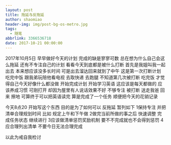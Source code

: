 ```yaml
---
layout: post
title: 拖延与反拖延
author: shaomiao
header-img: img/post-bg-os-metro.jpg
tags:
  - 随笔
abbrlink: 3366536718
date: 2017-10-21 00:00:00
---
```

2017年10月5日
早早做好今天的计划 完成的缺是寥寥可数 总在想为什么自己会这么拖延 还有不专注自己的计划 看看今天到底都是被什么打断 
首先是我姐叫我一起出去 本来想应该没多长时间 可是出去溜达回来就到了中午 这是第一次打断计划
吃完中饭
跟我弟玩陪他看电视 去取快递 去跑腿 不知道第几次被打断
吃完饭 才觉得自己今天好像什么都没做 开始完成计划 开始学习英语 这应该是每天都做的  应该养成习惯 可刚打开 却因为屋里有人说话效果不好 不够专注 被打断
送走我爸 回来 擦地 可算终于可以把英语读完 算是完成了一个任务
顺便把今天的花销记录 

今天8点20 开始写这个东西 目的是为了如何可以 反拖延 暂列如下
1保持专注 并把清单合理规划时间 比如 规定上午和下午做
2做完当前所做的事之后 快速调整 完成任务状态 继续进行
3应该做清单惩罚奖励机制 要不不完成就也不会得到惩罚
4应合理列出清单 不要今日无法合理完成

以此为戒自我检讨
